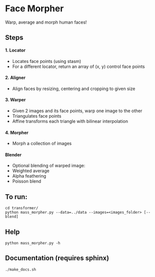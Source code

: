 # Face Morpher

Warp, average and morph human faces!

## Steps

#### 1. Locator

 * Locates face points (using stasm)
 * For a different locator, return an array of (x, y) control face points

#### 2. Aligner

  * Align faces by resizing, centering and cropping to given size

#### 3. Warper

  * Given 2 images and its face points, warp one image to the other
  * Triangulates face points
  * Affine transforms each triangle with bilinear interpolation

#### 4. Morpher
  
  * Morph a collection of images

#### Blender

  * Optional blending of warped image:
  * Weighted average
  * Alpha feathering
  * Poisson blend

## To run:

    cd transformer/
    python mass_morpher.py --data=../data --images=<images_folder> [--blend]

## Help

    python mass_morpher.py -h

## Documentation (requires sphinx)

    ./make_docs.sh